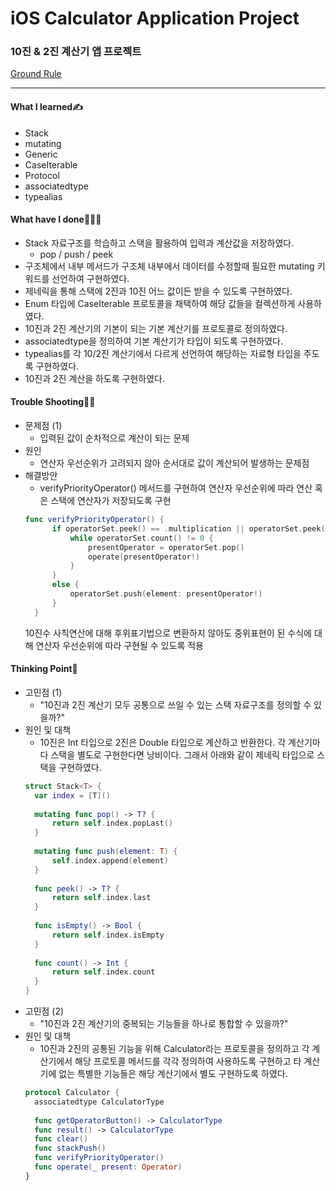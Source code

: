 # iOS Calculator Application Project
### 10진 & 2진 계산기 앱 프로젝트
[Ground Rule](https://github.com/GREENOVER/ios-calculator-app/blob/main/GroundRule.md)
***
#### What I learned✍️
- Stack
- mutating
- Generic
- CaseIterable
- Protocol
- associatedtype
- typealias

#### What have I done🧑🏻‍💻
- Stack 자료구조를 학습하고 스택을 활용하여 입력과 계산값을 저장하였다.
  - pop / push / peek
- 구조체에서 내부 메서드가 구조체 내부에서 데이터를 수정할때 필요한 mutating 키워드를 선언하여 구현하였다.
- 제네릭을 통해 스택에 2진과 10진 어느 값이든 받을 수 있도록 구현하였다.
- Enum 타입에 CaseIterable 프로토콜을 채택하여 해당 값들을 컬렉션하게 사용하였다.
- 10진과 2진 계산기의 기본이 되는 기본 계산기를 프로토콜로 정의하였다.
- associatedtype을 정의하여 기본 계산기가 타입이 되도록 구현하였다.
- typealias를 각 10/2진 계산기에서 다르게 선언하여 해당하는 자료형 타입을 주도록 구현하였다.
- 10진과 2진 계산을 하도록 구현하였다.

#### Trouble Shooting👨‍🔧
- 문제점 (1)
  - 입력된 값이 순차적으로 계산이 되는 문제
- 원인
  - 연산자 우선순위가 고려되지 않아 순서대로 값이 계산되어 발생하는 문제점
- 해결방안
  - verifyPriorityOperator() 메서드를 구현하여 연산자 우선순위에 따라 연산 혹은 스택에 연산자가 저장되도록 구현
  ```swift
  func verifyPriorityOperator() {
        if operatorSet.peek() == .multiplication || operatorSet.peek() == .division || operatorSet.peek() == .sum {
            while operatorSet.count() != 0 {
                presentOperator = operatorSet.pop()
                operate(presentOperator!)
            }
        }
        else {
            operatorSet.push(element: presentOperator!)
        }
    }
  ```
  10진수 사칙연산에 대해 후위표기법으로 변환하지 않아도 중위표현이 된 수식에 대해 연산자 우선순위에 따라 구현될 수 있도록 적용


#### Thinking Point🤔
- 고민점 (1)
  - "10진과 2진 계산기 모두 공통으로 쓰일 수 있는 스택 자료구조를 정의할 수 있을까?"
- 원인 및 대책
  - 10진은 Int 타입으로 2진은 Double 타입으로 계산하고 반환한다. 각 계산기마다 스택을 별도로 구현한다면 낭비이다. 그래서 아래와 같이 제네릭 타입으로 스택을 구현하였다.
  ```swift
  struct Stack<T> {
    var index = [T]()
    
    mutating func pop() -> T? {
        return self.index.popLast()
    }
    
    mutating func push(element: T) {
        self.index.append(element)
    }
    
    func peek() -> T? {
        return self.index.last
    }
    
    func isEmpty() -> Bool {
        return self.index.isEmpty
    }
    
    func count() -> Int {
        return self.index.count
    }
  }
  ```
- 고민점 (2)
  - "10진과 2진 계산기의 중복되는 기능들을 하나로 통합할 수 있을까?"
- 원인 및 대책
  - 10진과 2진의 공통된 기능을 위해 Calculator라는 프로토콜을 정의하고 각 계산기에서 해당 프로토콜 메서드를 각각 정의하여 사용하도록 구현하고 타 계산기에 없는 특별한 기능들은 해당 계산기에서 별도 구현하도록 하였다.
  ```swift
  protocol Calculator {
    associatedtype CalculatorType
    
    func getOperatorButton() -> CalculatorType
    func result() -> CalculatorType
    func clear()
    func stackPush()
    func verifyPriorityOperator()
    func operate(_ present: Operator)
  }
  ```
  
